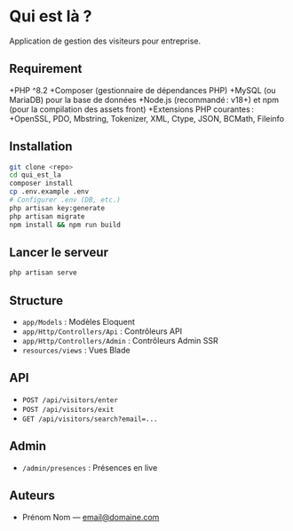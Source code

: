 # Qui est là ?

Application de gestion des visiteurs pour entreprise.

## Requirement
+PHP ^8.2
+Composer (gestionnaire de dépendances PHP)
+MySQL (ou MariaDB) pour la base de données
+Node.js (recommandé : v18+) et npm (pour la compilation des assets front)
+Extensions PHP courantes :
+OpenSSL, PDO, Mbstring, Tokenizer, XML, Ctype, JSON, BCMath, Fileinfo

## Installation

```bash
git clone <repo>
cd qui_est_la
composer install
cp .env.example .env
# Configurer .env (DB, etc.)
php artisan key:generate
php artisan migrate
npm install && npm run build
```

## Lancer le serveur

```bash
php artisan serve
```

## Structure

- `app/Models` : Modèles Eloquent
- `app/Http/Controllers/Api` : Contrôleurs API
- `app/Http/Controllers/Admin` : Contrôleurs Admin SSR
- `resources/views` : Vues Blade

## API

- `POST /api/visitors/enter`
- `POST /api/visitors/exit`
- `GET /api/visitors/search?email=...`

## Admin

- `/admin/presences` : Présences en live

## Auteurs

- Prénom Nom — email@domaine.com